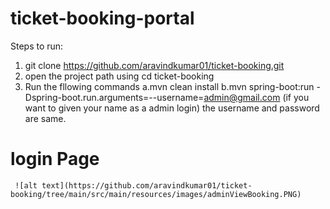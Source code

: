 # ticket-booking-portal

Steps to run:
  1. git clone https://github.com/aravindkumar01/ticket-booking.git
  2. open the project path using cd ticket-booking
  3. Run the fllowing commands 
    a.mvn clean install
    b.mvn spring-boot:run -Dspring-boot.run.arguments=--username=admin@gmail.com (if you want to given your name as a admin login)
      the username and password are same.
 
  # login Page
     ![alt text](https://github.com/aravindkumar01/ticket-booking/tree/main/src/main/resources/images/adminViewBooking.PNG)
    